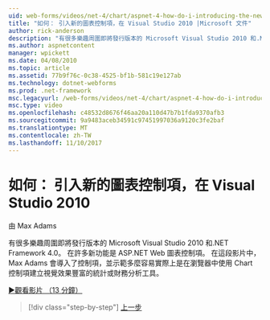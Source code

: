 ```yaml
---
uid: web-forms/videos/net-4/chart/aspnet-4-how-do-i-introducing-the-new-chart-control-in-visual-studio-2010
title: "如何： 引入新的圖表控制項，在 Visual Studio 2010 |Microsoft 文件"
author: rick-anderson
description: "有很多樂趣周圍即將發行版本的 Microsoft Visual Studio 2010 和.NET Framework 4.0。 在許多新功能是 ASP.NET..."
ms.author: aspnetcontent
manager: wpickett
ms.date: 04/08/2010
ms.topic: article
ms.assetid: 77b9f76c-0c38-4525-bf1b-581c19e127ab
ms.technology: dotnet-webforms
ms.prod: .net-framework
msc.legacyurl: /web-forms/videos/net-4/chart/aspnet-4-how-do-i-introducing-the-new-chart-control-in-visual-studio-2010
msc.type: video
ms.openlocfilehash: c48532d8676f46aa20a110d47b7b1fda9370afb3
ms.sourcegitcommit: 9a9483aceb34591c97451997036a9120c3fe2baf
ms.translationtype: MT
ms.contentlocale: zh-TW
ms.lasthandoff: 11/10/2017
---
```

<a name="how-do-i-introducing-the-new-chart-control-in-visual-studio-2010"></a>如何： 引入新的圖表控制項，在 Visual Studio 2010
====================
由 Max Adams

有很多樂趣周圍即將發行版本的 Microsoft Visual Studio 2010 和.NET Framework 4.0。 在許多新功能是 ASP.NET Web 圖表控制項。 在這段影片中，Max Adams 會導入了控制項，並示範多麼容易實際上是在瀏覽器中使用 Chart 控制項建立視覺效果豐富的統計或財務分析工具。

[&#9654;觀看影片 （13 分鐘）](https://channel9.msdn.com/Blogs/ASP-NET-Site-Videos/aspnet-4-how-do-i-introducing-the-new-chart-control-in-visual-studio-2010)

>[!div class="step-by-step"]
[上一步](aspnet-4-quick-hit-chart-control.md)
